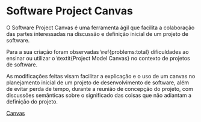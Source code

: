 # Software Project Canvas

O  Software Project Canvas é uma ferramenta ágil que facilita a colaboração das partes interessadas na  discussão e definição inicial de um projeto de software.

Para a sua  criação foram observadas \ref{problems:total} dificuldades  ao ensinar ou utilizar o \textit{Project Model Canvas} no contexto de projetos de software.

As modificações feitas visam facilitar a explicação e o uso de um canvas no planejamento inicial de um projeto de desenvolvimento de software, além de evitar perda de tempo, durante a reunião de concepção do projeto, com discussões semânticas sobre o significado das coisas que não adiantam a definição do projeto.

[Canvas](imagens/alternativa1.png)

